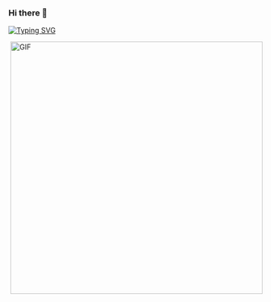 ### Hi there 👋

[![Typing SVG](https://readme-typing-svg.herokuapp.com?font=Goblin+One&color=000000&center=true&vCenter=true&lines=Welcome+to+my+GitHub)](https://git.io/typing-svg)

<img hight="400" width="500" alt="GIF" align="right" src="https://github.com/liuligames/liuligames/blob/main/assets/1936.gif">
